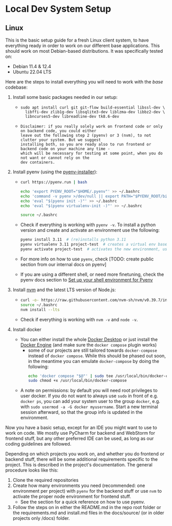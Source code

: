 # Local Dev System Setup

## Linux

This is the basic setup guide for a fresh Linux client system, to
have everything ready in order to work on our different base applications.
This should work on most Debian-based distributions. It was specifically tested on:

- Debian 11.4 & 12.4
- Ubuntu 22.04 LTS

Here are the steps to install everything you will need to work with the _base_ codebase:

1. Install some basic packages needed in our setup:
   - ```
     sudo apt install curl git git-flow build-essential libssl-dev \
       libffi-dev zlib1g-dev libsqlite3-dev liblzma-dev libbz2-dev \
       libncurses5-dev libreadline-dev tk8.6-dev
     ```
   - ```{note}
     Disclaimer: if you really solely work on frontend code or only on backend code, you could either
     leave out the following step 2 (pyenv) or 3 (nvm), to not clutter your system. But we suggest
     installing both, so you are ready also to run frontend or backend code on your machine any time -
     which will be necessary for testing at some point, when you do not want or cannot rely on the
     dev containers.
     ```
2. Install pyenv (using the [pyenv-installer](https://github.com/pyenv/pyenv-installer)):

   - ```bash
     curl https://pyenv.run | bash

     echo 'export PYENV_ROOT="$HOME/.pyenv"' >> ~/.bashrc
     echo 'command -v pyenv >/dev/null || export PATH="$PYENV_ROOT/bin:$PATH"' >> ~/.bashrc
     echo 'eval "$(pyenv init -)"' >> ~/.bashrc
     echo 'eval "$(pyenv virtualenv-init -)"' >> ~/.bashrc

     source ~/.bashrc
     ```

   - Check if everything is working with `pyenv -v`. To install a python version and create and
     activate an environment use the following:
     ```bash
     pyenv install 3.11  # (re)installs python 3.11
     pyenv virtualenv 3.11 project-test  # creates a virtual env based on python 3.11
     pyenv activate project-test  # activates the new environment, use pyenv deactivate to deactivate
     ```
   - For more info on how to use `pyenv`, check [TODO: create public section from our internal docs on pyenv]
   - If you are using a different shell, or need more finetuning, check the pyenv docs section to
     [Set up your shell environment for Pyenv](https://github.com/pyenv/pyenv#set-up-your-shell-environment-for-pyenv)

3. Install [nvm](https://github.com/nvm-sh/nvm) and the latest LTS version of Node.js:
   - ```bash
     curl -o- https://raw.githubusercontent.com/nvm-sh/nvm/v0.39.7/install.sh | bash
     source ~/.bashrc
     nvm install --lts
     ```
   - Check if everything is working with `nvm -v` and `node -v`.
4. Install docker
   - You can either install the whole [Docker Desktop](https://docs.docker.com/desktop/) or just install the
     [Docker Engine](https://docs.docker.com/engine/) (and make sure the `docker compose` plugin works)
     - some of our projects are still tailored towards `docker-compose` instead of `docker compose`. While this
       should be phased out soon, in the meantime you can emulate `docker-compose` by doing the following:
       ```bash
       echo 'docker compose "$@"' | sudo tee /usr/local/bin/docker-compose
       sudo chmod +x /usr/local/bin/docker-compose
       ```
   - A note on permissions: by default you will need root privileges to user docker. If you do
     not want to always use `sudo` in front of e.g. `docker ps`, you can add your system user
     to the group `docker`, e.g. with `sudo usermod -a -G docker myusername`. Start a new
     terminal session afterward, so that the group info is updated in the environment.

Now you have a basic setup, except for an IDE you might want to use to work on code.
We mostly use PyCharm for backend and WebStorm for frontend stuff, but any other preferred IDE can be used,
as long as our coding guidelines are followed.

Depending on which projects you work on, and whether you do frontend or backend stuff,
there will be some additional requirements specific to the project.
This is described in the project's documentation.
The general procedure looks like this:

1. Clone the required repositories
2. Create how many environments you need (recommended: one environment per project) with `pyenv` for the backend stuff
   or use `nvm` to activate the proper node environment for frontend stuff.
   - See the [](./tools.md) section for a quick reference on how to use pyenv.
3. Follow the steps on in either the README.md in the repo root folder or the requirements.md and install.md files
   in the docs/source/ (or in older projects only /docs) folder.
